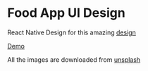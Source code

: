 # Food App UI Design

React Native Design for this amazing [design](https://dribbble.com/shots/11920939-Food-Recipe-Mobile-App/attachments/3547250?mode=media)

[Demo](https://github.com/erandakarachchi/rn-food-app-ui/blob/main/appdemo.gif)

All the images are downloaded from [unsplash](https://unsplash.com)
